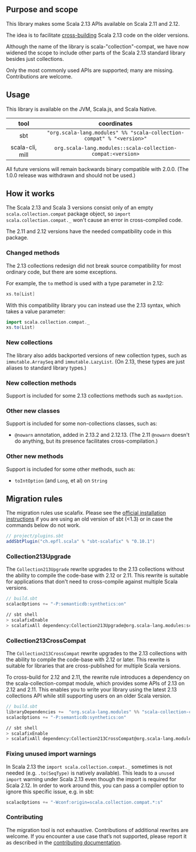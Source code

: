 ## Purpose and scope

This library makes some Scala 2.13 APIs available on Scala 2.11 and 2.12.

The idea is to facilitate
[cross-building](https://github.com/scala/collection-strawman/wiki/FAQ#how-do-i-cross-build-my-project-against-scala-212-and-scala-213)
Scala 2.13 code on the older versions.

Although the name of the library is scala-"collection"-compat, we have now widened the scope to include other parts of the Scala 2.13 standard library besides just collections.

Only the most commonly used APIs are supported; many are missing. Contributions are welcome.

## Usage

This library is available on the JVM, Scala.js, and Scala Native.

| tool            | coordinates  |
|:---------------:|:------------:|
| sbt             | `"org.scala-lang.modules" %% "scala-collection-compat" % "<version>"` |
| scala-cli, mill | `org.scala-lang.modules::scala-collection-compat:<version>`           |

All future versions will remain backwards binary compatible with 2.0.0. (The 1.0.0 release was withdrawn and should not be used.)

## How it works

The Scala 2.13 and Scala 3 versions consist only of an empty `scala.collection.compat` package object, so `import scala.collection.compat._` won't cause an error in cross-compiled code.

The 2.11 and 2.12 versions have the needed compatibility code in this package.

### Changed methods

The 2.13 collections redesign did not break source compatibility for most ordinary code, but there are some exceptions.

For example, the `to` method is used with a type parameter in 2.12:

```scala
xs.to[List]
```

With this compatibility library you can instead use the 2.13 syntax, which takes a value parameter:

```scala
import scala.collection.compat._
xs.to(List)
```

### New collections

The library also adds backported versions of new collection types, such as `immutable.ArraySeq` and `immutable.LazyList`. (On 2.13, these types are just aliases to standard library types.)

### New collection methods

Support is included for some 2.13 collections methods such as `maxOption`.

### Other new classes

Support is included for some non-collections classes, such as:

* `@nowarn` annotation, added in 2.13.2 and 2.12.13. (The 2.11 `@nowarn` doesn't do anything, but its presence facilitates cross-compilation.)

### Other new methods

Support is included for some other methods, such as:

* `toIntOption` (and `Long`, et al) on `String`

## Migration rules

The migration rules use scalafix. Please see the [official installation instructions](https://scalacenter.github.io/scalafix/docs/users/installation.html) if you are using an old version of sbt (<1.3) or in case the commands below do not work.

```scala
// project/plugins.sbt
addSbtPlugin("ch.epfl.scala" % "sbt-scalafix" % "0.10.1")
```

### Collection213Upgrade

The `Collection213Upgrade` rewrite upgrades to the 2.13 collections without the ability to compile the code-base with 2.12 or 2.11. This rewrite is suitable for applications that don't need to cross-compile against multiple Scala versions.

```scala
// build.sbt
scalacOptions += "-P:semanticdb:synthetics:on"
```

```bash
// sbt shell
> scalafixEnable
> scalafixAll dependency:Collection213Upgrade@org.scala-lang.modules:scala-collection-migrations:<version>
```

### Collection213CrossCompat

The `Collection213CrossCompat` rewrite upgrades to the 2.13 collections with the ability to compile the code-base with 2.12 or later. This rewrite is suitable for libraries that are cross-published for multiple Scala versions.

To cross-build for 2.12 and 2.11, the rewrite rule introduces a dependency on the scala-collection-compat module, which provides some APIs of 2.13 on 2.12 and 2.11. This enables you to write your library using the latest 2.13 collections API while still supporting users on an older Scala version.

```scala
// build.sbt
libraryDependencies +=  "org.scala-lang.modules" %% "scala-collection-compat" % "<version>"
scalacOptions += "-P:semanticdb:synthetics:on"
```


```bash
// sbt shell
> scalafixEnable
> scalafixAll dependency:Collection213CrossCompat@org.scala-lang.modules:scala-collection-migrations:<version>
```

### Fixing unused import warnings

In Scala 2.13 the `import scala.collection.compat._` sometimes is not needed (e.g. `.to(SeqType)` is natively available).
This leads to a `unused import` warning under Scala 2.13 even though the import is required for Scala 2.12.
In order to work around this, you can pass a compiler option to ignore this specific issue, e.g. in sbt:
```scala
scalacOptions += "-Wconf:origin=scala.collection.compat.*:s"
```

### Contributing

The migration tool is not exhaustive. Contributions of additional rewrites are welcome.  If you encounter a use case that’s not supported, please report it as described in the [contributing
documentation](CONTRIBUTING.md#migration-tool).
